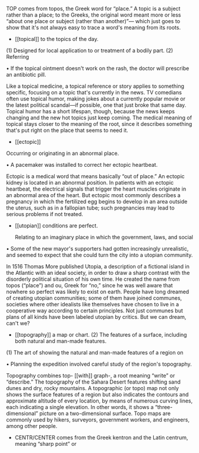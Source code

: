 TOP comes from topos, the Greek word for “place.” A topic is a subject rather than a place; to the
Greeks,  the  original  word  meant  more  or  less  “about  one  place  or  subject  (rather  than  another)”—
which just goes to show that it's not always easy to trace a word's meaning from its roots.

- [[topical]] 
to the topics of the day. 

 (1) Designed for local application to or treatment of a bodily part. (2) Referring

• If the topical ointment doesn't work on the rash, the doctor will prescribe an antibiotic pill. 

Like  a  topical  medicine,  a  topical  reference  or  story  applies  to  something  specific,  focusing  on  a
topic  that's  currently  in  the  news.  TV  comedians  often  use  topical  humor,  making  jokes  about  a
currently popular movie or the latest political scandal—if possible, one that just broke that same day.
Topical humor has a short lifespan, though, because the news keeps changing and the new hot topics
just  keep  coming.  The  medical  meaning  of  topical  stays  closer  to  the  meaning  of  the  root,  since  it
describes something that's put right on the place that seems to need it.

- [[ectopic]] 

 Occurring or originating in an abnormal place. 

• A pacemaker was installed to correct her ectopic heartbeat. 

Ectopic  is  a  medical  word  that  means  basically  “out  of  place.”  An  ectopic  kidney  is  located  in  an
abnormal  position.  In  patients  with  an  ectopic  heartbeat,  the  electrical  signals  that  trigger  the  heart
muscles originate in an abnormal area of the heart. But ectopic most commonly describes a pregnancy
in which the fertilized egg begins to develop in an area outside the uterus, such as in a fallopian tube;
such pregnancies may lead to serious problems if not treated.

- [[utopian]] 
conditions are perfect. 

  Relating  to  an  imaginary  place  in  which  the  government,  laws,  and  social

• Some of the new mayor's supporters had gotten increasingly unrealistic, and seemed to expect that
she could turn the city into a utopian community. 

In 1516 Thomas More published Utopia,  a  description  of  a  fictional  island  in  the  Atlantic  with  an
ideal society, in order to draw a sharp contrast with the disorderly political situation of his own time.
He  created  the  name  from  topos  (“place”)  and  ou,  Greek  for  “no,”  since  he  was  well  aware  that
nowhere  so  perfect  was  likely  to  exist  on  earth.  People  have  long  dreamed  of  creating  utopian
communities;  some  of  them  have  joined  communes,  societies  where  other  idealists  like  themselves
have  chosen  to  live  in  a  cooperative  way  according  to  certain  principles.  Not  just  communes  but
plans of all kinds have been labeled utopian by critics. But we can dream, can't we?

- [[topography]] 
a map or chart. (2) The features of a surface, including both natural and man-made features. 

 (1) The art of showing the natural and man-made features of a region on

• Planning the expedition involved careful study of the region's topography. 

Topography combines top- [[with]] graph-, a root meaning “write” or “describe.” The topography of the
Sahara Desert features shifting sand dunes and dry, rocky mountains. A topographic (or topo) map
not  only  shows  the  surface  features  of  a  region  but  also  indicates  the  contours  and  approximate
altitude of every location, by means of numerous curving lines, each indicating a single elevation. In
other  words,  it  shows  a  “three-dimensional”  picture  on  a  two-dimensional  surface.  Topo  maps  are
commonly used by hikers, surveyors, government workers, and engineers, among other people.

- CENTR/CENTER comes from the Greek kentron and the Latin centrum, meaning “sharp point” or
